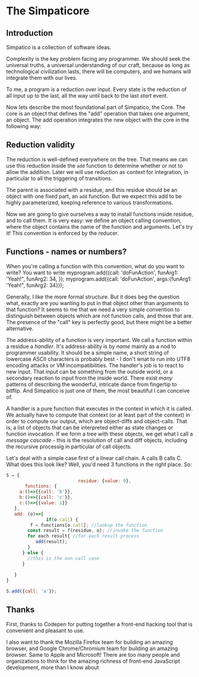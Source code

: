 # The Simpaticore

## Introduction

Simpatico is a collection of software ideas.

Complexity is the key problem facing any programmer. We should seek the universal truths, a universal understanding of our craft, because as long as technological civilization lasts, there will be computers, and we humans will integrate them with our lives.

To me, a program is a reduction over input. Every state is the reduction of all input up to the last, all the way until back to the last _start_ event.

Now lets describe the most foundational part of Simpatico, the Core. The core is an object that defines the "add" operation that takes one argument, an object. The add operation integrates the new object with the core in the following way:

## Reduction validity

The reduction is well-defined everywhere on the tree. That means we can use this reduction inside the `add` function to determine whether or not to allow the addition. Later we will use reduction as context for integration, in particular to all the triggering of transitions.

The parent is associated with a residue, and this residue should be an object with one fixed part, an `add` function. But we expect this add to be highly parameterized, keeping reference to various transformations.

Now we are going to give ourselves a way to install functions inside residue, and to call them. It is very easy: we define an object calling convention, where the object contains the name of the function and arguments. Let's try it! This convention is enforced by the reducer.

## Functions - names or numbers?
When you're calling a function with this convention, what do you want to write?
You want to write myprogram.add({call: 'doFunAction', funArg1: 'Yeah!", funArg2: 34, });
myprogram.add({call: 'doFunAction', args:{funArg1: 'Yeah!", funArg2: 34}});

Generally, I like the more formal structure. But it does beg the question what, exactly are you wanting to put in that object other than arguments to that function? It seems to me that we need a very simple convention to distinguish between objects which are not function calls, and those that are. The presence of the "call" key is perfectly good, but there might be a better alternative.

The address-ability of a function is very important. We call a function within a residue a *handler*. It's address-ability is by *name* mainly as a nod to programmer usability. It should be a simple name, a short string of lowercase ASCII characters is probably best - I don't wnat to run into UTF8 encoding attacks or VM incompatibilities. The handler's job is to react to new input. That input can be something from the outside world, or a secondary reaction to input from the inside world. There exist *many* patterns of describing the wonderful, intricate dance from fingertip to bitflip. And Simpatico is just one of them, the most beautiful I can conceive of. 

A handler is a pure function that executes in the context in which it is called. We actually have to compute that context (or at least part of the context) in order to compute our output, which are object-diffs and object-calls. That is, a list of objects that can be interpreted either as state changes or function invocation. If we form a tree with these objects, we get what I call a *message cascade* - this is the resolution of call and diff objects, including the recursive processig in particular of call objects. 

Let's deal with a simple case first of a linear call chain. A calls B calls C. What does this look like? Well, you'd need 3 functions in the right place. So:
```js
S = {
						   residue: {value: 0},
	   functions: {
     a:()=>{{call: 'b'}},
     b:()=>{{call: 'c'}},
     c:()=>{{value: 1}}
   },
   add: (o)=>{
   			   if(o.call) {
         f = functions[o.call]; //lookup the function
        const result = f(residue, o); //invoke the function
        for each result{ //for each result process
           add(result);
        }
      } else {
        //this is the non call case
      }
      
   }
}

S.add({call: 'a'});
```


## Thanks

First, thanks to Codepen for putting together a front-end hacking tool that is convenient and pleasant to use.

I also want to thank the Mozilla Firefox team for building an amazing browser, and Google Chrome/Chromium team for building an amazing browser. Same to Apple and Microsoft! There are too many people and organizations to think for the amazing richness of front-end JavaScript development, more than I know about

